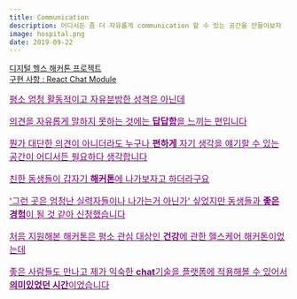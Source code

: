 ```yaml
---
title: Communication
description: 어디서든 좀 더 자유롭게 communication 할 수 있는 공간을 만들어보자
image: hospital.png
date: 2019-09-22
---
```


<a href="https://github.com/h-ground">디지털 헬스 해커톤 프로젝트
<br>구현 사항 : React Chat Module

<font size="3" color="purple">
평소 엄청 활동적이고 자유분방한 성격은 아닌데
<p>의견을 자유롭게 말하지 못하는 것에는 <b>답답함</b>을 느끼는 편입니다
<p>뭔가 대단한 의견이 아니더라도 누구나 <b>편하게</b> 자기 생각을 얘기할 수 있는 공간이 어디서든 필요하다 생각합니다
<p>친한 동생들이 갑자기 <b>해커톤</b>에 나가보자고 하더라구요
<p>'그런 곳은 엄청난 실력자들이나 나가는거 아닌가' 싶었지만 동생들과 <b>좋은 경험</b>이 될 것 같아 신청했습니다
<p>처음 지원해본 해커톤은 평소 관심 대상인 <b>건강</b>에 관한 헬스케어 해커톤이었는데
<p>좋은 사람들도 만나고 제가 익숙한 <b>chat</b>기술을 플랫폼에 적용해볼 수 있어서 <b>의미있었던 시간</b>이었습니다